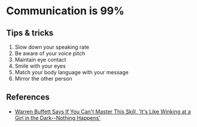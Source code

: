 # Communication is 99%

## Tips & tricks

1. Slow down your speaking rate
2. Be aware of your voice pitch
3. Maintain eye contact
4. Smile with your eyes
5. Match your body language with your message
6. Mirror the other person


## References

- [Warren Buffett Says If You Can't Master This Skill, 'It's Like Winking at a Girl in the Dark--Nothing Happens'](https://www.inc.com/marcel-schwantes/warren-buffett-says-communication-skills-are-1-thing-that-separate-successful-people-from-everyone-else-here-are-6-ways-to-master-it.html)